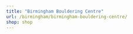 ```yaml
---
title: "Birmingham Bouldering Centre"
url: /birmingham/birmingham-bouldering-centre/
shop: shop
---
```

